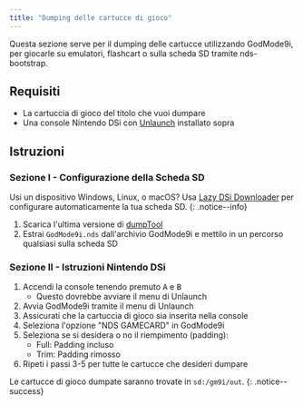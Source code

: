 ```yaml
---
title: "Dumping delle cartucce di gioco"
---
```


Questa sezione serve per il dumping delle cartucce utilizzando GodMode9i, per giocarle su emulatori, flashcart o sulla scheda SD tramite nds-bootstrap.

## Requisiti
* La cartuccia di gioco del titolo che vuoi dumpare
* Una console Nintendo DSi con [Unlaunch](installing-unlaunch) installato sopra

## Istruzioni
### Sezione I - Configurazione della Scheda SD

Usi un dispositivo Windows, Linux, o macOS? Usa [Lazy DSi Downloader](lazy-dsi-downloader) per configurare automaticamente la tua scheda SD.
{: .notice--info}

1. Scarica l'ultima versione di [dumpTool](https://github.com/RocketRobz/godmode9i/releases)
1. Estrai `GodMode9i.nds` dall'archivio GodMode9i e mettilo in un percorso qualsiasi sulla scheda SD

### Sezione II - Istruzioni Nintendo DSi
1. Accendi la console tenendo premuto <kbd class="face">A</kbd> e <kbd class="face">B</kbd>
   - Questo dovrebbe avviare il menu di Unlaunch
1. Avvia GodMode9i tramite il menu di Unlaunch
1. Assicurati che la cartuccia di gioco sia inserita nella console
1. Seleziona l'opzione "NDS GAMECARD" in GodMode9i
1. Seleziona se si desidera o no il riempimento (padding):
   - Full: Padding incluso
   - Trim: Padding rimosso
1. Ripeti i passi 3-5 per tutte le cartucce che desideri dumpare

Le cartucce di gioco dumpate saranno trovate in `sd:/gm9i/out`.
{: .notice--success}
